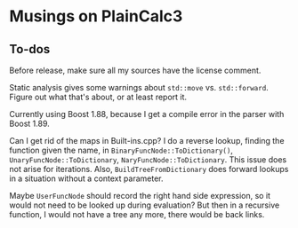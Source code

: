#  Musings on PlainCalc3

## To-dos

Before release, make sure all my sources have the license comment.

Static analysis gives some warnings about `std::move` vs. `std::forward`.
Figure out what that's about, or at least report it.

Currently using Boost 1.88, because I get a compile error in the parser
with Boost 1.89.

Can I get rid of the maps in Built-ins.cpp?  I do a reverse lookup, finding
the function given the name, in `BinaryFuncNode::ToDictionary()`,
`UnaryFuncNode::ToDictionary`, `NaryFuncNode::ToDictionary`.  This issue
does not arise for iterations.  Also, `BuildTreeFromDictionary` does forward
lookups in a situation without a context parameter.

Maybe `UserFuncNode` should record the right hand side expression, so it
would not need to be looked up during evaluation?  But then in a recursive
function, I would not have a tree any more, there would be back links.
